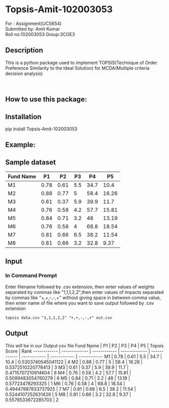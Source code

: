 # Topsis-Amit-102003053
For : Assignment(UCS654)<br>
Submitted by: Amit Kumar<br>
Roll no:102003053
Group:3COE3
## Description
This is a python package used to implement TOPSIS(Technique of Order Preference Similarity to the Ideal Solution) for MCDA(Multiple criteria decision analysis)

<br>

## How to use this package:

## Installation

pip install Topsis-Amit-102003053

## Example:

## Sample dataset
Fund Name | P1 | P2 | P3 | P4 | P5
------------ | ------------- | ------------ | ------------- | ------------ | ------------
M1 | 0.78 | 0.61 | 5.5 | 34.7 | 10.4
M2 | 0.88 | 0.77 | 5 | 58.4 | 16.26
M3 | 0.61 | 0.37 | 5.9 | 39.9 | 11.7
M4 | 0.76 | 0.58 | 4.2 | 57.7 | 15.81
M5 | 0.84 | 0.71 | 3.2 | 48 | 13.19
M6 | 0.76 | 0.58 | 4 | 68.8 | 18.54
M7 | 0.81 | 0.66 | 6.5 | 38.2 | 11.54
M8 | 0.81 | 0.66 | 3.2 | 32.8 | 9.37

## Input
### In Command Prompt
Enter filename followed by .csv extension, then enter values of weights separated by commas like "1,1,1,2,2",then enter values of impacts separated by commas like "+,+,-,-,+" without giving space in between comma value, then enter name of file where you want to save output followed by .csv extension
```
topsis data.csv "1,1,1,2,2" "+,+,-,-,+" out.csv
```
## Output
This will be in our Output csv file
Fund Name | P1 | P2 | P3 | P4 | P5 | Topsis Score | Rank
------------ | ------------- | ------------ | ------------- | ------------ | ------------ | ------------ | ------------
M1 | 0.78 | 0.61 | 5.5 | 34.7 | 10.4 | 0.5303740545041122 | 4
M2 | 0.88 | 0.77 | 5 | 58.4 | 16.26 | 0.5372510220778413 | 3
M3 | 0.61 | 0.37 | 5.9 | 39.9 | 11.7 | 0.4715707210914604 | 8
M4 | 0.76 | 0.58 | 4.2 | 57.7 | 15.81 | 0.5099483054760279 | 6
M5 | 0.84 | 0.71 | 3.2 | 48 | 13.19 | 0.57723478293325 | 1
M6 | 0.76 | 0.58 | 4 | 68.8 | 18.54 | 0.49447887833737925 | 7
M7 | 0.81 | 0.66 | 6.5 | 38.2 | 11.54 | 0.5244107252631429 | 5
M8 | 0.81 | 0.66 | 3.2 | 32.8 | 9.37 | 0.5576533672285703 | 2 

